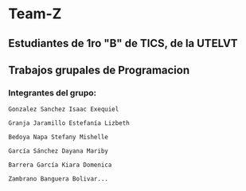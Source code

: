 # Team-Z
## Estudiantes de 1ro "B" de TICS, de la UTELVT
## Trabajos grupales de Programacion
### Integrantes del grupo:
`Gonzalez Sanchez Isaac Exequiel`

`Granja Jaramillo Estefanía Lizbeth`

`Bedoya Napa Stefany Mishelle`

`García Sánchez Dayana Mariby`

`Barrera García Kiara Domenica`

`Zambrano Banguera Bolivar...`

